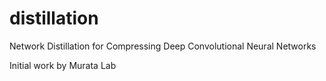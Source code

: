 # distillation

Network Distillation for Compressing Deep Convolutional Neural Networks

Initial work by Murata Lab
